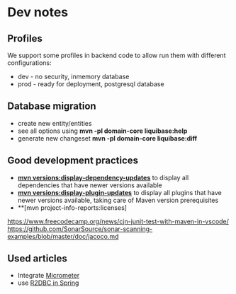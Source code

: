 # Dev notes

## Profiles
We support some profiles in backend code to allow run them with different configurations:
- dev - no security, inmemory database
- prod - ready for deployment, postgresql database

## Database migration
- create new entity/entities
- see all options using **mvn -pl domain-core liquibase:help**
- generate new changeset **mvn -pl domain-core liquibase:diff**

## Good development practices

- **[mvn versions:display-dependency-updates](https://www.mojohaus.org/versions-maven-plugin/display-dependency-updates-mojo.html)** to display all dependencies that have newer versions available
- **[mvn versions:display-plugin-updates](https://www.mojohaus.org/versions-maven-plugin/display-plugin-updates-mojo.html)** to display all plugins that have newer versions available, taking care of Maven version prerequisites
- **[mvn project-info-reports:licenses]

<https://www.freecodecamp.org/news/cjn-junit-test-with-maven-in-vscode/>
https://github.com/SonarSource/sonar-scanning-examples/blob/master/doc/jacoco.md


## Used articles
- Integrate [Micrometer](https://developer.ibm.com/technologies/java/tutorials/monitor-spring-boot-microservices/)
- use [R2DBC in Spring](https://www.2ndquadrant.com/en/blog/building-reactive-postgresql-repositories-for-spring-boot-applications-part-1/)